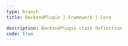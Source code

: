 ```yaml
---
type: branch
title: BackendPlugin | Framework | Core

description: BackendPlugin class definition
code: true
---
```

<RedirectToFirstChild />
